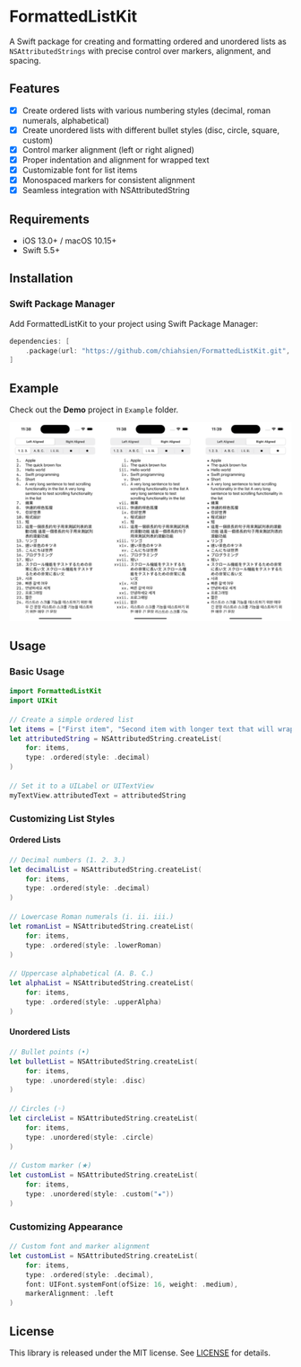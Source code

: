# FormattedListKit

A Swift package for creating and formatting ordered and unordered lists as `NSAttributedStrings` with precise control over markers, alignment, and spacing.

## Features
- [x] Create ordered lists with various numbering styles (decimal, roman numerals, alphabetical)
- [x] Create unordered lists with different bullet styles (disc, circle, square, custom)
- [x] Control marker alignment (left or right aligned)
- [x] Proper indentation and alignment for wrapped text
- [x] Customizable font for list items
- [x] Monospaced markers for consistent alignment
- [x] Seamless integration with NSAttributedString

## Requirements
- iOS 13.0+ / macOS 10.15+
- Swift 5.5+

## Installation

### Swift Package Manager

Add FormattedListKit to your project using Swift Package Manager:

```swift
dependencies: [
    .package(url: "https://github.com/chiahsien/FormattedListKit.git", from: "1.0.0")
]
```

## Example
Check out the **Demo** project in `Example` folder.

![](Example.png)

## Usage

### Basic Usage

```swift
import FormattedListKit
import UIKit

// Create a simple ordered list
let items = ["First item", "Second item with longer text that will wrap", "Third item"]
let attributedString = NSAttributedString.createList(
    for: items,
    type: .ordered(style: .decimal)
)

// Set it to a UILabel or UITextView
myTextView.attributedText = attributedString
```

### Customizing List Styles

#### Ordered Lists

```swift
// Decimal numbers (1. 2. 3.)
let decimalList = NSAttributedString.createList(
    for: items,
    type: .ordered(style: .decimal)
)

// Lowercase Roman numerals (i. ii. iii.)
let romanList = NSAttributedString.createList(
    for: items,
    type: .ordered(style: .lowerRoman)
)

// Uppercase alphabetical (A. B. C.)
let alphaList = NSAttributedString.createList(
    for: items,
    type: .ordered(style: .upperAlpha)
)
```

#### Unordered Lists

```swift
// Bullet points (•)
let bulletList = NSAttributedString.createList(
    for: items,
    type: .unordered(style: .disc)
)

// Circles (◦)
let circleList = NSAttributedString.createList(
    for: items,
    type: .unordered(style: .circle)
)

// Custom marker (★)
let customList = NSAttributedString.createList(
    for: items,
    type: .unordered(style: .custom("★"))
)
```

### Customizing Appearance

```swift
// Custom font and marker alignment
let customList = NSAttributedString.createList(
    for: items,
    type: .ordered(style: .decimal),
    font: UIFont.systemFont(ofSize: 16, weight: .medium),
    markerAlignment: .left
)
```

## License

This library is released under the MIT license. See [LICENSE](License) for details.
